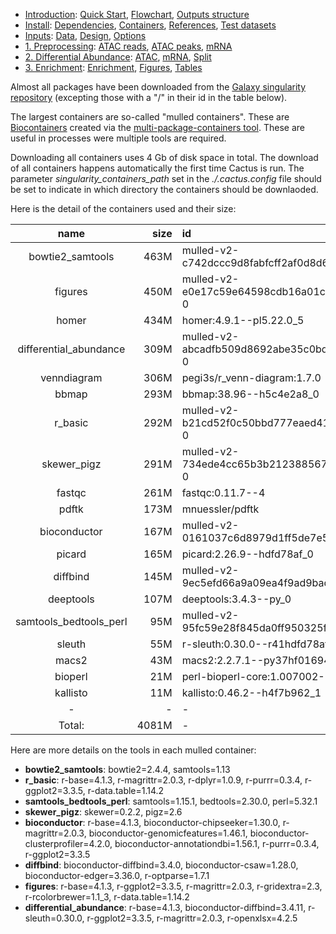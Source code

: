 

* [Introduction](/README.md): [Quick Start](/docs/1_Intro/Quick_start.md), [Flowchart](/docs/1_Intro/Flowchart.md), [Outputs structure](/docs/1_Intro/Outputs_structure.md)
* [Install](/docs/2_Install/2_Install.md): [Dependencies](/docs/2_Install/Dependencies.md), [Containers](/docs/2_Install/Containers.md), [References](/docs/2_Install/References.md), [Test datasets](/docs/2_Install/Test_datasets.md)
* [Inputs](/docs/3_Inputs/3_Inputs.md): [Data](/docs/3_Inputs/Data.md), [Design](/docs/3_Inputs/Design.md), [Options](/docs/3_Inputs/Options.md)
* [1. Preprocessing](/docs/4_Prepro/4_Prepro.md): [ATAC reads](/docs/4_Prepro/ATAC_reads.md), [ATAC peaks](/docs/4_Prepro/ATAC_peaks.md), [mRNA](/docs/4_Prepro/mRNA.md)
* [2. Differential Abundance](/docs/5_DA/5_DA.md): [ATAC](/docs/5_DA/DA_ATAC.md), [mRNA](/docs/5_DA/DA_mRNA.md), [Split](/docs/5_DA/Split.md)
* [3. Enrichment](/docs/6_Enrich/6_Enrich.md): [Enrichment](/docs/6_Enrich/Enrichment.md), [Figures](/docs/6_Enrich/Figures.md), [Tables](/docs/6_Enrich/Tables.md)

[](END_OF_MENU)

Almost all packages have been downloaded from the [Galaxy singularity repository](https://depot.galaxyproject.org/singularity/) (excepting those with a "/" in their id in the table below). 

The largest containers are so-called "mulled containers". These are [Biocontainers](https://biocontainers-edu.readthedocs.io/en/latest/introduction.html) created via the [multi-package-containers tool](https://github.com/BioContainers/multi-package-containers). These are useful in processes were multiple tools are required. 

Downloading all containers uses 4 Gb of disk space in total. The download of all containers happens automatically the first time Cactus is run. The parameter *singularity_containers_path* set in the *./.cactus.config* file should be set to indicate in which directory the containers should be downlaoded.

Here is the detail of the containers used and their size:


|          name          |  size|id                                                                                            |
|:----------------------:|-----:|:---------------------------------------------------------------------------------------------|
|    bowtie2_samtools    |  463M|mulled-v2-c742dccc9d8fabfcff2af0d8d6799dbc711366cf:b6524911af823c7c52518f6c886b86916d062940-0 |
|        figures         |  450M|mulled-v2-e0e17c59e64598cdb16a01c347c673dd021f778a:0dd10d4b12b50eec83ccd1f7b7740a08f2703bdf-0 |
|         homer          |  434M|homer:4.9.1--pl5.22.0_5                                                                       |
| differential_abundance |  309M|mulled-v2-abcadfb509d8692abe35c0bd02689ab7756d85f8:1b35d287a7c9c53a258be40306bdca167e2e078a-0 |
|      venndiagram       |  306M|pegi3s/r_venn-diagram:1.7.0                                                                   |
|         bbmap          |  293M|bbmap:38.96--h5c4e2a8_0                                                                       |
|        r_basic         |  292M|mulled-v2-b21cd52f0c50bbd777eaed41c0b8228b84cff4bd:b09be1d801d248a5a61257583e629f17052d8181-0 |
|      skewer_pigz       |  291M|mulled-v2-734ede4cc65b3b212388567aac99f6182e023a8f:26fbad413ebdf8aee65d8aa554d52a4f69548508-0 |
|         fastqc         |  261M|fastqc:0.11.7--4                                                                              |
|         pdftk          |  173M|mnuessler/pdftk                                                                               |
|      bioconductor      |  167M|mulled-v2-0161037c6d8979d1ff5de7e591f5adfb3ffe38b8:e1ff5a8d5dbc70e1e5e403fb8caf20aa575b132b-0 |
|         picard         |  165M|picard:2.26.9--hdfd78af_0                                                                     |
|        diffbind        |  145M|mulled-v2-9ec5efd66a9a09ea4f9ad9bad5485675f031aeb4:cf736786cecad89eca5fea6d119a837e4bad7c08-0 |
|       deeptools        |  107M|deeptools:3.4.3--py_0                                                                         |
| samtools_bedtools_perl |   95M|mulled-v2-95fc59e28f845da0ff950325f8138eff9cedff14:0bc453d1b98bff9aef79c31f643f6b9f93bc7fbd-0 |
|         sleuth         |   55M|r-sleuth:0.30.0--r41hdfd78af_5                                                                |
|         macs2          |   43M|macs2:2.2.7.1--py37hf01694f_1                                                                 |
|        bioperl         |   21M|perl-bioperl-core:1.007002--pl5321hdfd78af_4                                                  |
|        kallisto        |   11M|kallisto:0.46.2--h4f7b962_1                                                                   |
|           -            |     -|-                                                                                             |
|         Total:         | 4081M|-                                                                                             |



Here are more details on the tools in each mulled container:
  - **bowtie2_samtools**: bowtie2=2.4.4, samtools=1.13    
  - **r_basic**: r-base=4.1.3, r-magrittr=2.0.3, r-dplyr=1.0.9, r-purrr=0.3.4, r-ggplot2=3.3.5, r-data.table=1.14.2
  - **samtools_bedtools_perl**: samtools=1.15.1, bedtools=2.30.0, perl=5.32.1
  - **skewer_pigz**: skewer=0.2.2, pigz=2.6
  - **bioconductor**: r-base=4.1.3, bioconductor-chipseeker=1.30.0, r-magrittr=2.0.3, bioconductor-genomicfeatures=1.46.1, bioconductor-clusterprofiler=4.2.0, bioconductor-annotationdbi=1.56.1, r-purrr=0.3.4, r-ggplot2=3.3.5
  - **diffbind**: bioconductor-diffbind=3.4.0, bioconductor-csaw=1.28.0, bioconductor-edger=3.36.0, r-optparse=1.7.1
  - **figures**: r-base=4.1.3, r-ggplot2=3.3.5, r-magrittr=2.0.3, r-gridextra=2.3, r-rcolorbrewer=1.1_3, r-data.table=1.14.2
  - **differential_abundance**: r-base=4.1.3, bioconductor-diffbind=3.4.11, r-sleuth=0.30.0, r-ggplot2=3.3.5, r-magrittr=2.0.3, r-openxlsx=4.2.5


<!--

workspace=/home/jersal/workspace
software=$workspace/cactus/software/
containers_dir=$workspace/singularity_containers/
containers_file=$software/conf/containers.config
containers_info_dir=$software/docs/util/containers
containers_info=$containers_info_dir/containers_info.tsv
galaxy_info=$containers_info_dir/containers_info_galaxy.tsv
not_galaxy_info=$containers_info_dir/containers_info_not_galaxy.tsv
containers_info_size=$containers_info_dir/containers_info_size.tsv
containers_info_size_1=$containers_info_dir/containers_info_size_1.tsv

grep params $containers_file | grep -v "//" | awk  -v path="$containers_dir" '{
  name=$1
  gsub("\"", "", $2)
  full_id=id=$2
  gsub("params.", "", name)
  gsub("\\$\\{depot_galaxy\\}\\/", "", id)
  gsub("\\$\\{depot_galaxy\\}\\/", "depot.galaxyproject.org-singularity--", full_id)
  gsub(":", "-", full_id)

  path_full_id= path full_id ".img"
  gsub("params.", "", name)
  print name, id, path_full_id
}' FS=' = ' > $containers_info
grep galaxy $containers_info > $galaxy_info
grep -v galaxy $containers_info > $not_galaxy_info

ls -sh $(grep galaxy $galaxy_info | cut -f3 -d" ") | sed 's/^[[:space:]]*//' | cut -f1 -d" " | paste -d' ' $galaxy_info - | awk '{print $1, $4, $2}' OFS=" " | sort -nrk2 | column -t > $containers_info_size
cat $not_galaxy_info
ls -sh $containers_dir | grep "pegi3s\\|mnuessler" 
echo "venndiagram 306M pegi3s/r_venn-diagram:1.7.0" >> $containers_info_size
echo "pdftk 173M mnuessler/pdftk" >> $containers_info_size
sort -nrk2 $containers_info_size | column -t  > $containers_info_size_1


R
library(data.table)
library(magrittr)
dt = fread('/home/jersal/workspace/cactus/software/docs/util/containers/containers_info_size_1.tsv', sep = ' ', col.names = c('name', 'size', 'id'))
total = gsub('M', '', dt$size) %>% as.integer %>% sum %>% paste0('M')
dt = rbind(dt, data.table(name = '-', size = '-', id = '-'))
dt = rbind(dt, data.table(name = 'Total:', size = total, id = '-'))
knitr::kable(dt, 'pipe', align = c('c', 'r', 'l'))


-->
